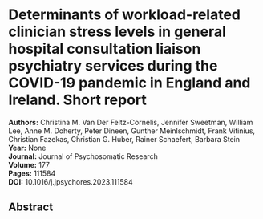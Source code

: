 # Determinants of workload-related clinician stress levels in general hospital consultation liaison psychiatry services during the COVID-19 pandemic in England and Ireland. Short report

**Authors:** Christina M. Van Der Feltz-Cornelis, Jennifer Sweetman, William Lee, Anne M. Doherty, Peter Dineen, Gunther Meinlschmidt, Frank Vitinius, Christian Fazekas, Christian G. Huber, Rainer Schaefert, Barbara Stein  
**Year:** None  
**Journal:** Journal of Psychosomatic Research  
**Volume:** 177  
**Pages:** 111584  
**DOI:** 10.1016/j.jpsychores.2023.111584  

## Abstract


